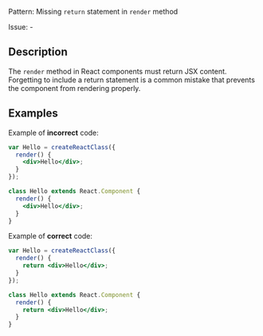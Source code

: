 Pattern: Missing `return` statement in `render` method

Issue: -

## Description

The `render` method in React components must return JSX content. Forgetting to include a return statement is a common mistake that prevents the component from rendering properly.

## Examples

Example of **incorrect** code:
```jsx
var Hello = createReactClass({
  render() {
    <div>Hello</div>;
  }
});

class Hello extends React.Component {
  render() {
    <div>Hello</div>;
  }
}
```

Example of **correct** code:
```jsx
var Hello = createReactClass({
  render() {
    return <div>Hello</div>;
  }
});

class Hello extends React.Component {
  render() {
    return <div>Hello</div>;
  }
}
```